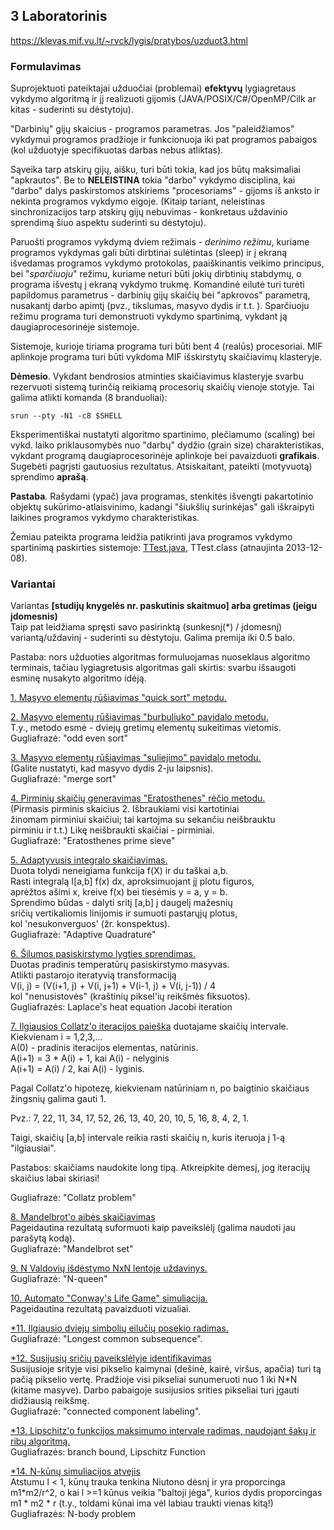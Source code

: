## 3 Laboratorinis
https://klevas.mif.vu.lt/~rvck/lygis/pratybos/uzduot3.html

### Formulavimas
Suprojektuoti pateiktajai užduočiai (problemai) **efektyvų** lygiagretaus vykdymo algoritmą ir jį realizuoti gijomis (JAVA/POSIX/C#/OpenMP/Cilk ar kitas - suderinti su dėstytoju).

"Darbinių" gijų skaicius - programos parametras. Jos "paleidžiamos" vykdymui programos pradžioje ir funkcionuoja iki pat programos pabaigos (kol užduotyje specifikuotas darbas nebus atliktas).

Sąveika tarp atskirų gijų, aišku, turi būti tokia, kad jos būtų maksimaliai "apkrautos". Be to **NELEISTINA** tokia "darbo" vykdymo disciplina, kai "darbo" dalys paskirstomos atskiriems "procesoriams" - gijoms iš anksto ir nekinta programos vykdymo eigoje. (Kitaip tariant, neleistinas sinchronizacijos tarp atskirų gijų nebuvimas - konkretaus uždavinio sprendimą šiuo aspektu suderinti su dėstytoju).

Paruošti programos vykdymą dviem režimais - *derinimo režimu*, kuriame programos vykdymas gali būti dirbtinai sulėtintas (sleep) ir į ekraną išvedamas programos vykdymo protokolas, paaiškinantis veikimo principus, bei "*sparčiuoju*" režimu, kuriame neturi būti jokių dirbtinių stabdymų, o programa išvestų į ekraną vykdymo trukmę.
Komandinė eilutė turi turėti papildomus parametrus - darbinių gijų skaičių bei "apkrovos" parametrą, nusakantį darbo apimtį (pvz., tikslumas, masyvo dydis ir t.t. ).
Sparčiuoju režimu programa turi demonstruoti vykdymo spartinimą, vykdant ją daugiaprocesorinėje sistemoje.

Sistemoje, kurioje tiriama programa turi būti bent 4 (realūs) procesoriai. MIF aplinkoje programa turi būti vykdoma MIF išskirstytų skaičiavimų klasteryje.

**Dėmesio**. Vykdant bendrosios atminties skaičiavimus klasteryje svarbu rezervuoti sistemą turinčią reikiamą procesorių skaičių vienoje stotyje. Tai galima atlikti komanda (8 branduoliai):

```shell
srun --pty -N1 -c8 $SHELL
```

Eksperimentiškai nustatyti algoritmo spartinimo, plečiamumo (scaling) bei vykd. laiko priklausomybės nuo "darbų" dydžio (grain size) charakteristikas, vykdant programą daugiaprocesorinėje aplinkoje bei pavaizduoti **grafikais**. Sugebėti pagrįsti gautuosius rezultatus. Atsiskaitant, pateikti (motyvuotą) sprendimo **aprašą**.

**Pastaba**. Rašydami (ypač) java programas, stenkitės išvengti pakartotinio objektų sukūrimo-atlaisvinimo, kadangi "šiukšlių surinkėjas" gali iškraipyti laikines programos vykdymo charakteristikas.

Žemiau pateikta programa leidžia patikrinti java programos vykdymo spartinimą paskirties sistemoje: [TTest.java](./pvz/TTest.java), TTest.class (atnaujinta 2013-12-08).


### Variantai
Variantas **[studijų knygelės nr. paskutinis skaitmuo] arba gretimas (jeigu įdomesnis)**  
Taip pat leidžiama spręsti savo pasirinktą (sunkesnį(*) / įdomesnį) variantą/uždavinį - suderinti su dėstytoju. Galima premija iki 0.5 balo.

Pastaba: nors užduoties algoritmas formuluojamas nuoseklaus algoritmo terminais, tačiau lygiagretusis algoritmas gali skirtis: svarbu išsaugoti esminę nusakyto algoritmo idėją.

<ins>1. Masyvo elementų rūšiavimas "quick sort" metodu.</ins>

<ins>2. Masyvo elementų rūšiavimas "burbuliuko" pavidalo metodu.</ins>  
T.y., metodo esmė - dviejų gretimų elementų sukeitimas vietomis.  
Gugliafrazė: "odd even sort"

<ins>[3. Masyvo elementų rūšiavimas "suliejimo" pavidalo metodu.](./v3/ParallelMergeSortTopDown.java)</ins>  
(Galite nustatyti, kad masyvo dydis 2-ju laipsnis).  
Gugliafrazė: "merge sort"

<ins>4. Pirminių skaičių generavimas "Eratosthenes" rėčio metodu.</ins>  
(Pirmasis pirminis skaicius 2. Išbraukiami visi kartotiniai  
žinomam pirminiui skaičiui; tai kartojma su sekančiu neišbrauktu  
pirminiu ir t.t.) Likę neišbraukti skaičiai - pirminiai.  
Gugliafrazė: "Eratosthenes prime sieve"

<ins>5. Adaptyvusis integralo skaičiavimas.</ins>  
Duota tolydi neneigiama funkcija f(X) ir du taškai a,b.  
Rasti integralą  I[a,b] f(x) dx, aproksimuojant jį plotu figuros,  
aprėžtos ašimi x, kreive f(x) bei tiesėmis y = a, y = b.  
Sprendimo būdas - dalyti sritį [a,b] į daugelį mažesnių  
sričių vertikaliomis linijomis ir sumuoti pastarųjų plotus,  
kol 'nesukonverguos' (žr. konspektus).  
Gugliafrazė: "Adaptive Quadrature"

<ins>6. Šilumos pasiskirstymo lygties sprendimas.</ins>  
Duotas pradinis temperatūrų pasiskirstymo masyvas.  
Atlikti pastarojo iteratyvią transformaciją  
V(i, j) = (V(i+1, j) + V(i, j+1) + V(i-1, j) + V(i, j-1)) / 4  
kol "nenusistovės" (kraštinių piksel'ių reikšmės fiksuotos).  
Gugliafrazės: Laplace's heat equation  Jacobi iteration

<ins>7. Ilgiausios Collatz'o iteracijos paieška</ins> duotajame skaičių intervale.  
Kiekvienam i = 1,2,3,...  
A(0) - pradinis iteracijos elementas, natūrinis.  
A(i+1) = 3 * A(i) + 1, kai A(i) - nelyginis  
A(i+1) = A(i) / 2,     kai A(i) - lyginis.

Pagal Collatz'o hipotezę, kiekvienam natūriniam n, po baigtinio
skaičiaus žingsnių galima gauti 1.

Pvz.: 7, 22, 11, 34, 17, 52, 26, 13, 40, 20, 10, 5, 16, 8, 4, 2, 1.

Taigi, skaičių [a,b] intervale reikia rasti skaičių n, kuris iteruoja
į 1-ą "ilgiausiai".

Pastabos: skaičiams naudokite long tipą. Atkreipkite dėmesį, jog iteracijų skaičius labai skiriasi!

Gugliafrazė: "Collatz problem"

<ins>8. Mandelbrot'o aibės skaičiavimas</ins>  
Pageidautina rezultatą suformuoti kaip paveikslėlį (galima naudoti jau parašytą kodą).  
Gugliafrazė: "Mandelbrot set"

<ins>9. N Valdovių išdėstymo NxN lentoje uždavinys.</ins>  
Gugliafrazė: "N-queen"

<ins>10. Automato "Conway's Life Game" simuliacija.</ins>  
Pageidautina rezultatą pavaizduoti vizualiai.

<ins>\*11. Ilgiausio dviejų simbolių eilučių posekio radimas.</ins>  
Gugliafrazė: "Longest common subsequence".

<ins>\*12. Susijusių sričių paveikslėlyje identifikavimas</ins>  
Susijusioje srityje visi pikselio kaimynai (dešinė, kairė, viršus, apačia) turi tą pačią pikselio vertę. Pradžioje visi pikseliai sunumeruoti nuo 1 iki N*N (kitame masyve). Darbo pabaigoje susijusios srities pikseliai turi įgauti didžiausią reikšmę.  
Gugliafrazė:  "connected component labeling".

<ins>\*13. Lipschitz'o funkcijos maksimumo intervale radimas, naudojant šakų ir ribų algoritmą.</ins>  
Gugliafrazės: branch bound, Lipschitz Function

<ins>\*14. N-kūnų simuliacijos atvejis</ins>  
Atstumu l < 1, kūnų trauka tenkina Niutono dėsnį ir yra proporcinga m1*m2/r^2, o kai l >=1 kūnus veikia "baltoji jėga", kurios dydis proporcingas m1 * m2 * r (t.y., toldami kūnai ima vėl labiau traukti vienas kitą!)  
Gugliafrazės: N-body problem
